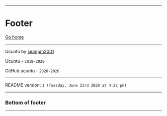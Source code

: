 
***

# Footer

[Go home](https://github.com/seanpm2001/Ucuntu/wiki/)

***

Ucuntu by [seanpm2001](https://github.com/seanpm2001/)

Ucuntu - `2018-2020`

GitHub.ucuntu - `2020-2020`

***

README version: `1 (Tuesday, June 23rd 2020 at 4:22 pm)`

***

### Bottom of footer

***
